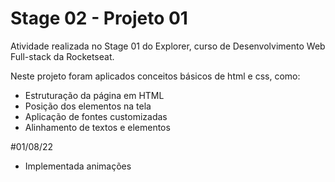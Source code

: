 # Stage 02 - Projeto 01
Atividade realizada no Stage 01 do Explorer, curso de Desenvolvimento Web Full-stack da Rocketseat.

Neste projeto foram aplicados conceitos básicos de html e css, como:
- Estruturação da página em HTML
- Posição dos elementos na tela
- Aplicação de fontes customizadas
- Alinhamento de textos e elementos

#01/08/22
- Implementada animações
